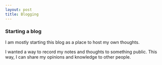```yaml
---
layout: post
title: Blogging
---
```


### Starting a blog
I am mostly starting this blog as a place to host my own thoughts.

I wanted a way to record my notes and thoughts to something public.
This way, I can share my opinions and knowledge to other people.
